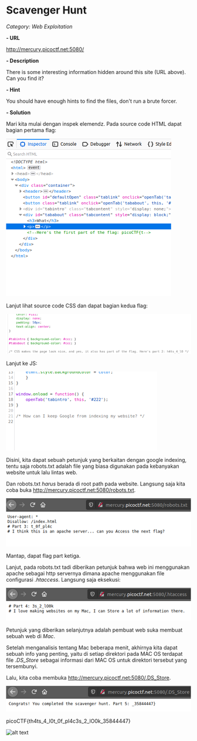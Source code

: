 # Scavenger Hunt

*Category: Web Exploitation*

**- URL**

http://mercury.picoctf.net:5080/

**- Description**

There is some interesting information hidden around this site (URL above). Can you find it?

**- Hint**

You should have enough hints to find the files, don't run a brute forcer.

**- Solution**

Mari kita mulai dengan inspek elemendz. Pada source code HTML dapat bagian pertama flag:

![alt text](https://raw.githubusercontent.com/nuzulh/CTF-WriteUp/main/picoCTF/Scavenger%20Hunt/html.png)

Lanjut lihat source code CSS dan dapat bagian kedua flag:

![alt text](https://raw.githubusercontent.com/nuzulh/CTF-WriteUp/main/picoCTF/Scavenger%20Hunt/css.png)

Lanjut ke JS:

![alt text](https://raw.githubusercontent.com/nuzulh/CTF-WriteUp/main/picoCTF/Scavenger%20Hunt/js.png)

Disini, kita dapat sebuah petunjuk yang berkaitan dengan google indexing, tentu saja robots.txt adalah file yang biasa digunakan pada kebanyakan website untuk lalu lintas web.

Dan robots.txt *harus* berada di root path pada website. Langsung saja kita coba buka http://mercury.picoctf.net:5080/robots.txt.

![alt text](https://raw.githubusercontent.com/nuzulh/CTF-WriteUp/main/picoCTF/Scavenger%20Hunt/robots.png)

Mantap, dapat flag part ketiga.

Lanjut, pada robots.txt tadi diberikan petunjuk bahwa web ini menggunakan apache sebagai http servernya dimana apache menggunakan file configurasi *.htaccess*. Langsung saja eksekusi:

![alt text](https://raw.githubusercontent.com/nuzulh/CTF-WriteUp/main/picoCTF/Scavenger%20Hunt/htaccess.png)

Petunjuk yang diberikan selanjutnya adalah pembuat web suka membuat sebuah web di *Mac*.

Setelah menganalisis tentang Mac beberapa menit, akhirnya kita dapat sebuah info yang penting, yaitu di setiap direktori pada MAC OS terdapat file *.DS_Store* sebagai informasi dari MAC OS untuk direktori tersebut yang tersembunyi.

Lalu, kita coba membuka http://mercury.picoctf.net:5080/.DS_Store.

![alt text](https://raw.githubusercontent.com/nuzulh/CTF-WriteUp/main/picoCTF/Scavenger%20Hunt/DS_Store.png)

picoCTF{th4ts_4_l0t_0f_pl4c3s_2_lO0k_35844447}

![alt text](https://media1.tenor.com/images/bb6aa5121851f1b57a2cb50f73005c66/tenor.gif)
